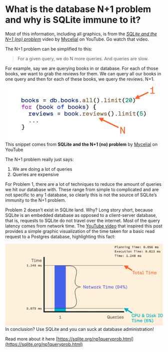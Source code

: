 # What is the database N+1 problem and why is SQLite immune to it?

Most of this information, including all graphics, is from the _[SQLite and the N+1 (no) problem](https://www.youtube.com/watch?v=qPfAQY_RahA)_ video by [Mycelial](https://www.youtube.com/@mycelial1653) on YouTube. Go watch that video.

The N+1 problem can be simplified to this:

> For a given query, we do N more queries. And queries are slow.

For example, say we are querying books in or database. For each of those books, we want to grab the reviews for them. We can query all our books in one query and then for each of these books, we query the reviews. N+1.


![](Screen%20Shot%202023-10-03%20at%209.40.04%20AM.png)
This snippet comes from ****SQLite and the N+1 (no) problem**** by [Mycelial](https://www.youtube.com/@mycelial1653) on YouTube

The N+1 problem really just says:

1. We are doing a lot of queries
2. Queries are expensive

For Problem 1, there are a lot of techniques to reduce the amount of queries we hit our database with. These range from simple to complicated and are not specific to any 1 database, so clearly this is not the source of SQLite’s immunity to the N+1 problem.

Problem 2 doesn’t exist in SQLite land. Why? Long story short, because SQLite is an embedded database as opposed to a client-server database, that is, requests to SQLite do not travel over the internet. Most of the query latency comes from network time. The [YouTube video](https://www.youtube.com/watch?v=qPfAQY_RahA) that inspired this post provides a simple graphic visualization of the time taken for a basic read request to a Postgres database, highlighting this fact:


![](Screen%20Shot%202023-10-03%20at%209.40.49%20AM.png)
In conclusion? Use SQLite and you can suck at database administration!

Read more about it here [https://sqlite.org/np1queryprob.html](https://sqlite.org/np1queryprob.html)

